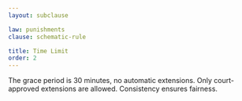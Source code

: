 ```yaml
---
layout: subclause

law: punishments
clause: schematic-rule

title: Time Limit
order: 2
---
```


The grace period is 30 minutes, no automatic extensions. Only court-approved extensions are allowed. Consistency ensures fairness.
